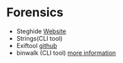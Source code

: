 # Forensics
- Steghide [Website](http://steghide.sourceforge.net/)
- Strings(CLI tool)
- Exiftool [github](https://github.com/exiftool/exiftool)
- binwalk (CLI tool) [more information](https://gist.github.com/briankip/8f8747a2488af827e3b4)
